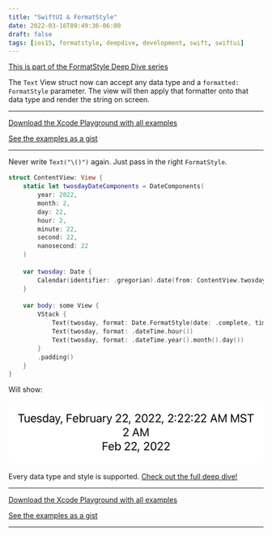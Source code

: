 ```yaml
---
title: "SwiftUI & FormatStyle"
date: 2022-03-16T09:49:36-06:00
draft: false
tags: [ios15, formatstyle, deepdive, development, swift, swiftui]
---
```


[This is part of the FormatStyle Deep Dive series](/posts/formatstyle-deep-dive)

The `Text` View struct now can accept any data type and a `formatted: FormatStyle` parameter. The view will then apply that formatter onto that data type and render the string on screen.

<hr>

[Download the Xcode Playground with all examples](https://github.com/brettohland/FormatStylesDeepDive/)

[See the examples as a gist](https://gist.github.com/brettohland/ac2fbd1446bc7bb64da491587b010e3c)

<hr>

Never write `Text("\()")` again. Just pass in the right `FormatStyle`.

```Swift
struct ContentView: View {
    static let twosdayDateComponents = DateComponents(
        year: 2022,
        month: 2,
        day: 22,
        hour: 2,
        minute: 22,
        second: 22,
        nanosecond: 22
    )

    var twosday: Date {
        Calendar(identifier: .gregorian).date(from: ContentView.twosdayDateComponents)!
    }

    var body: some View {
        VStack {
            Text(twosday, format: Date.FormatStyle(date: .complete, time: .complete))
            Text(twosday, format: .dateTime.hour())
            Text(twosday, format: .dateTime.year().month().day())
        }
        .padding()
    }
}
```

Will show:

![](/images/2022/Mar/text-date-formatter.png)

Every data type and style is supported. [Check out the full deep dive!](/posts/formatstyle-deep-dive/)

<hr>

[Download the Xcode Playground with all examples](https://github.com/brettohland/FormatStylesDeepDive/)

[See the examples as a gist](https://gist.github.com/brettohland/ac2fbd1446bc7bb64da491587b010e3c)

<hr>